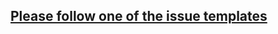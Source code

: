 <!-- Click on the "Preview" tab to render the instructions in a more readable format -->


## [Please follow one of the issue templates](https://github.com/diciaup/assistant-cli/issues/new/choose)

